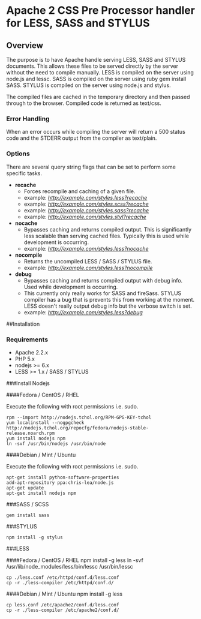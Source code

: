 # Apache 2 CSS Pre Processor handler for LESS, SASS and STYLUS

## Overview
The purpose is to have Apache handle serving LESS, SASS and STYLUS documents. This allows these files to be served directly by the server without the need to compile manually.
LESS is compiled on the server using node.js and lessc.
SASS is compiled on the server using ruby gem install SASS.
STYLUS is compiled on the server using node.js and stylus.

The compiled files are cached in the temporary directory and then passed through to the browser. Compiled code is returned as text/css.


### Error Handling
When an error occurs while compiling the server will return a 500 status code and the STDERR output from the compiler as text/plain.


### Options
There are several query string flags that can be set to perform some specific tasks.

- **recache**
    * Forces recompile and caching of a given file.
    * example: *http://example.com/styles.less?recache*
    * example: *http://example.com/styles.scss?recache*
    * example: *http://example.com/styles.sass?recache*
    * example: *http://example.com/styles.styl?recache*
- **nocache**
    * Bypasses caching and returns compiled output. This is significantly less scalable than serving cached files. Typically this is used while development is occurring.
    * example: *http://example.com/styles.less?nocache*
- **nocompile**
    * Returns the uncompiled LESS / SASS / STYLUS file.
    * example: *http://example.com/styles.less?nocompile*
- **debug**
    * Bypasses caching and returns compiled output with debug info. Used while development is occurring.
    * This currently only really works for SASS and fireSass. STYLUS compiler has a bug that is prevents this from working at the moment. LESS doesn't really output debug info but the verbose switch is set.
    * example: *http://example.com/styles.less?debug*

##Installation

### Requirements
- Apache 2.2.x
- PHP 5.x
- nodejs >= 6.x
- LESS >= 1.x / SASS / STYLUS

###Install Nodejs

####Fedora / CentOS / RHEL

Execute the following with root permissions i.e. sudo.

    rpm --import http://nodejs.tchol.org/RPM-GPG-KEY-tchol
    yum localinstall --nogpgcheck http://nodejs.tchol.org/repocfg/fedora/nodejs-stable-release.noarch.rpm
    yum install nodejs npm
    ln -svf /usr/bin/nodejs /usr/bin/node

####Debian / Mint / Ubuntu

Execute the following with root permissions i.e. sudo.

    apt-get install python-software-properties
    add-apt-repository ppa:chris-lea/node.js
    apt-get update
    apt-get install nodejs npm

###SASS / SCSS

    gem install sass

###STYLUS

    npm install -g stylus

###LESS

####Fedora / CentOS / RHEL
    npm install -g less
    ln -svf /usr/lib/node_modules/less/bin/lessc /usr/bin/lessc
    
    cp ./less.conf /etc/httpd/conf.d/less.conf
    cp -r ./less-compiler /etc/httpd/conf.d/

####Debian / Mint / Ubuntu
    npm install -g less

    cp less.conf /etc/apache2/conf.d/less.conf
    cp -r ./less-compiler /etc/apache2/conf.d/



